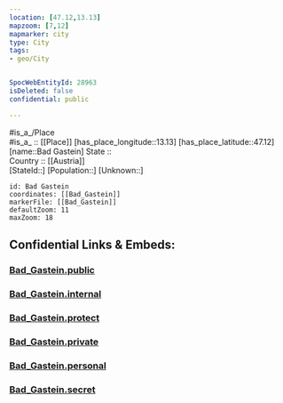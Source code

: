 ```yaml
---
location: [47.12,13.13] 
mapzoom: [7,12] 
mapmarker: city 
type: City
tags:
- geo/City


SpocWebEntityId: 28963
isDeleted: false
confidential: public

---
```

#is_a_/Place  
#is_a_ :: [[Place]] 
[has_place_longitude::13.13] 
[has_place_latitude::47.12] 
[name::Bad Gastein] 
State ::  
Country :: [[Austria]]  
[StateId::] 
[Population::] 
[Unknown::] 


```leaflet
id: Bad Gastein
coordinates: [[Bad_Gastein]] 
markerFile: [[Bad_Gastein]] 
defaultZoom: 11 
maxZoom: 18
```


## Confidential Links & Embeds: 

### [Bad_Gastein.public](/_public/\Earth\Continent\Europe\Europe~Central\Austria\Austrias_States\Salzburg,State\CityBad_Gastein.public.md) 

### [Bad_Gastein.internal](/_internal/\Earth\Continent\Europe\Europe~Central\Austria\Austrias_States\Salzburg,State\CityBad_Gastein.internal.md) 

### [Bad_Gastein.protect](/_protect/\Earth\Continent\Europe\Europe~Central\Austria\Austrias_States\Salzburg,State\CityBad_Gastein.protect.md) 

### [Bad_Gastein.private](/_private/\Earth\Continent\Europe\Europe~Central\Austria\Austrias_States\Salzburg,State\CityBad_Gastein.private.md) 

### [Bad_Gastein.personal](/_personal/\Earth\Continent\Europe\Europe~Central\Austria\Austrias_States\Salzburg,State\CityBad_Gastein.personal.md) 

### [Bad_Gastein.secret](/_secret/\Earth\Continent\Europe\Europe~Central\Austria\Austrias_States\Salzburg,State\CityBad_Gastein.secret.md)

